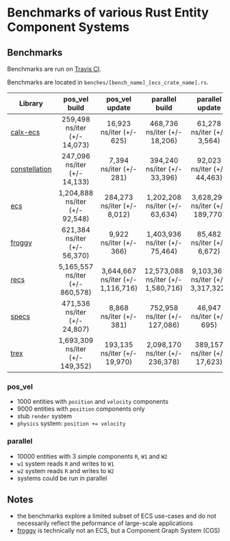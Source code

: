 # Benchmarks of various Rust Entity Component Systems

## Benchmarks
Benchmarks are run on [Travis CI](https://travis-ci.org/lschmierer/ecs_bench/).

Benchmarks are located in `benches/[bench_name]_[ecs_crate_name].rs`.

 Library         | pos_vel build                 | pos_vel update                 | parallel build                 | parallel update
 --------------- |:-----------------------------:|:------------------------------:|:------------------------------:|:--------------------------------:
 [calx-ecs]      | 259,498 ns/iter (+/- 14,073)      | 16,923 ns/iter (+/- 625)      | 468,736 ns/iter (+/- 18,206)      | 61,278 ns/iter (+/- 3,564)
 [constellation] | 247,096 ns/iter (+/- 14,133) | 7,394 ns/iter (+/- 281) | 394,240 ns/iter (+/- 33,396) | 92,023 ns/iter (+/- 44,463)
 [ecs]           | 1,204,888 ns/iter (+/- 92,548)           | 284,273 ns/iter (+/- 8,012)           | 1,202,208 ns/iter (+/- 63,634)           | 3,628,299 ns/iter (+/- 189,770)
 [froggy]        | 621,384 ns/iter (+/- 56,370)        | 9,922 ns/iter (+/- 366)        | 1,403,936 ns/iter (+/- 75,464)        | 85,482 ns/iter (+/- 6,672)
 [recs]          | 5,165,557 ns/iter (+/- 860,578)          | 3,644,667 ns/iter (+/- 1,116,716)          | 12,573,088 ns/iter (+/- 1,580,716)          | 9,103,369 ns/iter (+/- 3,317,322)
 [specs]         | 471,536 ns/iter (+/- 24,807)         | 8,868 ns/iter (+/- 381)         | 752,958 ns/iter (+/- 127,086)         | 46,947 ns/iter (+/- 695)
 [trex]          | 1,693,309 ns/iter (+/- 149,352)          | 193,135 ns/iter (+/- 19,970)          | 2,098,170 ns/iter (+/- 236,378)          | 389,157 ns/iter (+/- 17,623)

[calx-ecs]: https://github.com/rsaarelm/calx-ecs
[constellation]: https://github.com/TomGillen/constellation/
[ecs]: https://github.com/HeroesGrave/ecs-rs
[froggy]: https://github.com/kvark/froggy
[recs]: https://github.com/andybarron/rustic-ecs
[specs]: https://github.com/slide-rs/specs
[trex]: https://github.com/rcolinray/trex

### pos_vel
 * 1000 entities with `position` and `velocity` components
 * 9000 entities with `position` components only
 * stub `render` system
 * `physics` system: `position += velocity`

### parallel
 * 10000 entities with 3 simple components `R`, `W1` and `W2`
 * `w1` system reads `R` and writes to `W1`
 * `w2` system reads `R` and writes to `W2`
 * systems could be run in parallel

## Notes
 * the benchmarks explore a limited subset of ECS use-cases and do not necessarily reflect the peformance of large-scale applications
 * [froggy](https://github.com/kvark/froggy) is technically not an ECS, but a Component Graph System (CGS)
